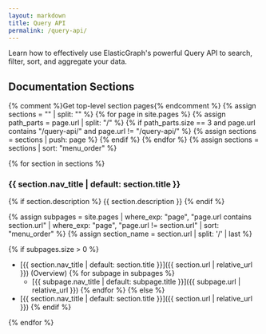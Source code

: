 ```yaml
---
layout: markdown
title: Query API
permalink: /query-api/
---
```


Learn how to effectively use ElasticGraph's powerful Query API to search, filter, sort, and aggregate your data.

## Documentation Sections

{% comment %}Get top-level section pages{% endcomment %}
{% assign sections = "" | split: "" %}
{% for page in site.pages %}
  {% assign path_parts = page.url | split: "/" %}
  {% if path_parts.size == 3 and page.url contains "/query-api/" and page.url != "/query-api/" %}
    {% assign sections = sections | push: page %}
  {% endif %}
{% endfor %}
{% assign sections = sections | sort: "menu_order" %}

{% for section in sections %}
### {{ section.nav_title | default: section.title }}
{% if section.description %}
{{ section.description }}
{% endif %}

{% assign subpages = site.pages | where_exp: "page", "page.url contains section.url" | where_exp: "page", "page.url != section.url" | sort: "menu_order" %}
{% assign section_name = section.url | split: '/' | last %}

{% if subpages.size > 0 %}
- [{{ section.nav_title | default: section.title }}]({{ section.url | relative_url }}) (Overview)
{% for subpage in subpages %}
  - [{{ subpage.nav_title | default: subpage.title }}]({{ subpage.url | relative_url }})
{% endfor %}
{% else %}
- [{{ section.nav_title | default: section.title }}]({{ section.url | relative_url }})
{% endif %}

{% endfor %}
